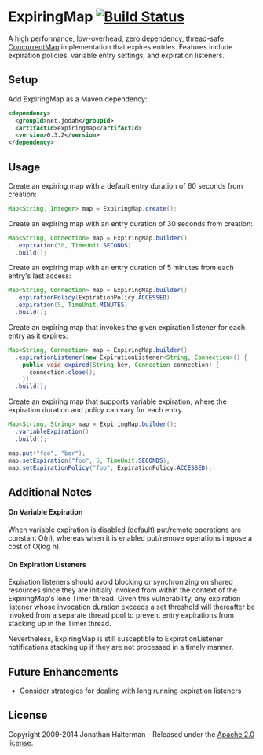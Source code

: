 # ExpiringMap [![Build Status](https://travis-ci.org/jhalterman/expiringmap.png)](https://travis-ci.org/jhalterman/expiringmap)

A high performance, low-overhead, zero dependency, thread-safe [ConcurrentMap](https://docs.oracle.com/javase/8/docs/api/java/util/concurrent/ConcurrentMap.html) implementation that expires entries. Features include expiration policies, variable entry settings, and expiration listeners.

## Setup

Add ExpiringMap as a Maven dependency:

```xml
<dependency>
  <groupId>net.jodah</groupId>
  <artifactId>expiringmap</artifactId>
  <version>0.3.2</version>
</dependency>
```

## Usage

Create an expiring map with a default entry duration of 60 seconds from creation:

```java
Map<String, Integer> map = ExpiringMap.create();
```
    
Create an expiring map with an entry duration of 30 seconds from creation:

```java
Map<String, Connection> map = ExpiringMap.builder()
  .expiration(30, TimeUnit.SECONDS)
  .build();
```

Create an expiring map with an entry duration of 5 minutes from each entry's last access:

```java
Map<String, Connection> map = ExpiringMap.builder()
  .expirationPolicy(ExpirationPolicy.ACCESSED)
  .expiration(5, TimeUnit.MINUTES)
  .build(); 
```

Create an expiring map that invokes the given expiration listener for each entry as it expires:

```java
Map<String, Connection> map = ExpiringMap.builder()
  .expirationListener(new ExpirationListener<String, Connection>() { 
    public void expired(String key, Connection connection) { 
      connection.close(); 
    })
  .build();
```
        
Create an expiring map that supports variable expiration, where the expiration duration and policy can vary for each entry.

```java
Map<String, String> map = ExpiringMap.builder();
  .variableExpiration()
  .build();

map.put("foo", "bar");
map.setExpiration("foo", 5, TimeUnit.SECONDS);
map.setExpirationPolicy("foo", ExpirationPolicy.ACCESSED);
```

## Additional Notes

#### On Variable Expiration

When variable expiration is disabled (default) put/remote operations are constant O(n), whereas when it is enabled put/remove operations impose a cost of O(log n).

#### On Expiration Listeners

Expiration listeners should avoid blocking or synchronizing on shared resources since they are initially invoked from within the context of the ExpiringMap's lone Timer thread. Given this vulnerability, any expiration listener whose invocation duration exceeds a set threshold will thereafter be invoked from a separate thread pool to prevent entry expirations from stacking up in the Timer thread.

Nevertheless, ExpiringMap is still susceptible to ExpirationListener notifications stacking up if they are not processed in a timely manner.

## Future Enhancements

* Consider strategies for dealing with long running expiration listeners

## License

Copyright 2009-2014 Jonathan Halterman - Released under the [Apache 2.0 license](http://www.apache.org/licenses/LICENSE-2.0.html).